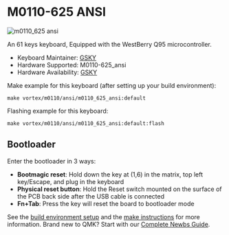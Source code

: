 # M0110-625 ANSI 
![m0110_625 ansi](https://i.imgur.com/mofis1Vh.png)

An 61 keys keyboard, Equipped with the WestBerry Q95 microcontroller.

* Keyboard Maintainer: [GSKY](https://github.com/gksygithub)
* Hardware Supported: M0110-625_ansi
* Hardware Availability: [GSKY](https://github.com/gskygithub/M0110_625_ansi)

Make example for this keyboard (after setting up your build environment):

    make vortex/m0110/ansi/m0110_625_ansi:default

Flashing example for this keyboard:

    make vortex/m0110/ansi/m0110_625_ansi:default:flash

## Bootloader
Enter the bootloader in 3 ways:
* **Bootmagic reset**: Hold down the key at (1,6) in the matrix, top left key/Escape, and plug in the keyboard
* **Physical reset button**: Hold the Reset switch mounted on the surface of the PCB back side after the USB cable is connected
* **Fn+Tab**: Press the key will reset the board to bootloader mode

See the [build environment setup](https://docs.qmk.fm/#/getting_started_build_tools) and the [make instructions](https://docs.qmk.fm/#/getting_started_make_guide) for more information. Brand new to QMK? Start with our [Complete Newbs Guide](https://docs.qmk.fm/#/newbs).
